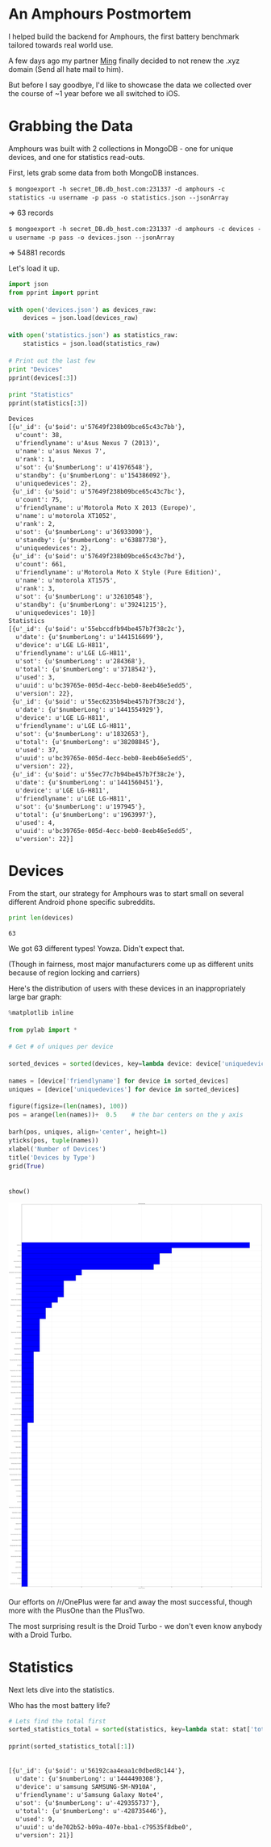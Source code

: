 
# An Amphours Postmortem

I helped build the backend for Amphours, the first battery benchmark tailored towards real world use. 

A few days ago my partner [Ming](https://github.com/ming08108?tab=overview&from=2016-08-01&to=2016-08-31&utf8=%E2%9C%93) finally decided to not renew the .xyz domain (Send all hate mail to him). 


But before I say goodbye, I'd like to showcase the data we collected over the course of ~1 year before we all switched to iOS. 




# Grabbing the Data


Amphours was built with 2 collections in MongoDB - one for unique devices, and one for statistics read-outs. 

First, lets grab some data from both MongoDB instances. 


`$ mongoexport -h secret_DB.db_host.com:231337 -d amphours -c statistics -u username -p pass -o statistics.json --jsonArray`

=> 63 records

`$ mongoexport -h secret_DB.db_host.com:231337 -d amphours -c devices -u username -p pass -o devices.json --jsonArray`

=> 54881 records

Let's load it up. 


```python
import json 
from pprint import pprint

with open('devices.json') as devices_raw: 
    devices = json.load(devices_raw)

with open('statistics.json') as statistics_raw: 
    statistics = json.load(statistics_raw)
    
# Print out the last few
print "Devices"
pprint(devices[:3]) 

print "Statistics"
pprint(statistics[:3])

```

    Devices
    [{u'_id': {u'$oid': u'57649f238b09bce65c43c7bb'},
      u'count': 38,
      u'friendlyname': u'Asus Nexus 7 (2013)',
      u'name': u'asus Nexus 7',
      u'rank': 1,
      u'sot': {u'$numberLong': u'41976548'},
      u'standby': {u'$numberLong': u'154386092'},
      u'uniquedevices': 2},
     {u'_id': {u'$oid': u'57649f238b09bce65c43c7bc'},
      u'count': 75,
      u'friendlyname': u'Motorola Moto X 2013 (Europe)',
      u'name': u'motorola XT1052',
      u'rank': 2,
      u'sot': {u'$numberLong': u'36933090'},
      u'standby': {u'$numberLong': u'63887738'},
      u'uniquedevices': 2},
     {u'_id': {u'$oid': u'57649f238b09bce65c43c7bd'},
      u'count': 661,
      u'friendlyname': u'Motorola Moto X Style (Pure Edition)',
      u'name': u'motorola XT1575',
      u'rank': 3,
      u'sot': {u'$numberLong': u'32610548'},
      u'standby': {u'$numberLong': u'39241215'},
      u'uniquedevices': 10}]
    Statistics
    [{u'_id': {u'$oid': u'55ebccdfb94be457b7f38c2c'},
      u'date': {u'$numberLong': u'1441516699'},
      u'device': u'LGE LG-H811',
      u'friendlyname': u'LGE LG-H811',
      u'sot': {u'$numberLong': u'284368'},
      u'total': {u'$numberLong': u'3718542'},
      u'used': 3,
      u'uuid': u'bc39765e-005d-4ecc-beb0-8eeb46e5edd5',
      u'version': 22},
     {u'_id': {u'$oid': u'55ec6235b94be457b7f38c2d'},
      u'date': {u'$numberLong': u'1441554929'},
      u'device': u'LGE LG-H811',
      u'friendlyname': u'LGE LG-H811',
      u'sot': {u'$numberLong': u'1832653'},
      u'total': {u'$numberLong': u'38208845'},
      u'used': 37,
      u'uuid': u'bc39765e-005d-4ecc-beb0-8eeb46e5edd5',
      u'version': 22},
     {u'_id': {u'$oid': u'55ec77c7b94be457b7f38c2e'},
      u'date': {u'$numberLong': u'1441560451'},
      u'device': u'LGE LG-H811',
      u'friendlyname': u'LGE LG-H811',
      u'sot': {u'$numberLong': u'197945'},
      u'total': {u'$numberLong': u'1963997'},
      u'used': 4,
      u'uuid': u'bc39765e-005d-4ecc-beb0-8eeb46e5edd5',
      u'version': 22}]
    

# Devices

From the start, our strategy for Amphours was to start small on several different Android phone specific subreddits.  





```python
print len(devices)
```

    63
    

We got 63 different types! Yowza. Didn't expect that. 

(Though in fairness, most major manufacturers come up as different units because of region locking and carriers)

Here's the distribution of users with these devices in an inappropriately large bar graph:


```python
%matplotlib inline

from pylab import *

# Get # of uniques per device 

sorted_devices = sorted(devices, key=lambda device: device['uniquedevices'])

names = [device['friendlyname'] for device in sorted_devices]
uniques = [device['uniquedevices'] for device in sorted_devices]

figure(figsize=(len(names), 100))
pos = arange(len(names))+  0.5    # the bar centers on the y axis

barh(pos, uniques, align='center', height=1)
yticks(pos, tuple(names))
xlabel('Number of Devices')
title('Devices by Type')
grid(True)


show()
```


![png](output_7_0.png)



Our efforts on /r/OnePlus were far and away the most successful, though more with the PlusOne than the PlusTwo. 


The most surprising result is the Droid Turbo - we don't even know anybody with a Droid Turbo. 


# Statistics 

Next lets dive into the statistics. 

Who has the most battery life?


```python
# Lets find the total first 
sorted_statistics_total = sorted(statistics, key=lambda stat: stat['total'])

pprint(sorted_statistics_total[:1])



```

    [{u'_id': {u'$oid': u'56192caa4eaa1c0dbed8c144'},
      u'date': {u'$numberLong': u'1444490308'},
      u'device': u'samsung SAMSUNG-SM-N910A',
      u'friendlyname': u'Samsung Galaxy Note4',
      u'sot': {u'$numberLong': u'-429355737'},
      u'total': {u'$numberLong': u'-428735446'},
      u'used': 9,
      u'uuid': u'de702b52-b09a-407e-bba1-c79535f8dbe0',
      u'version': 21}]
    


```python

```
